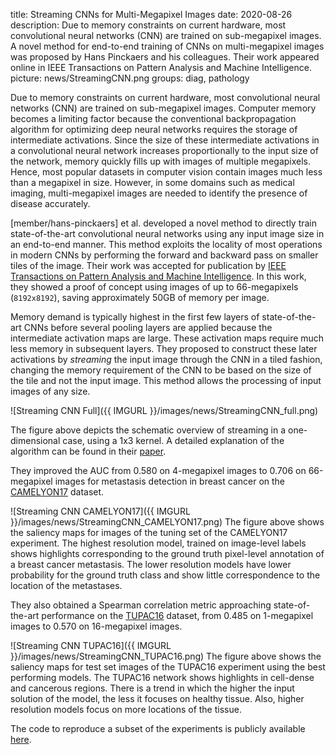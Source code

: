 title: Streaming CNNs for Multi-Megapixel Images 
date: 2020-08-26
description: Due to memory constraints on current hardware, most convolutional neural networks (CNN) are trained on sub-megapixel images. A novel method for end-to-end training of CNNs on multi-megapixel images was proposed by Hans Pinckaers and his colleagues. Their work appeared online in IEEE Transactions on Pattern Analysis and Machine Intelligence. 
picture: news/StreamingCNN.png
groups: diag, pathology

Due to memory constraints on current hardware, most convolutional neural networks (CNN) are trained on sub-megapixel images. Computer memory becomes a limiting factor because the conventional backpropagation algorithm for optimizing deep neural networks requires the storage of intermediate activations. Since the size of these intermediate activations in a convolutional neural network increases proportionally to the input size of the network, memory quickly fills up with images of multiple megapixels. Hence, most popular datasets in computer vision contain images much less than a megapixel in size. However, in some domains such as medical imaging, multi-megapixel images are needed to identify the presence of disease accurately.

[member/hans-pinckaers] et al. developed a novel method to directly train state-of-the-art convolutional neural networks using any input image size in an end-to-end manner. This method exploits the locality of most operations in modern CNNs by performing the forward and backward pass on smaller tiles of the image. Their work was accepted for publication by [IEEE Transactions on Pattern Analysis and Machine Intelligence](https://ieeexplore.ieee.org/document/9178453). In this work, they showed a proof of concept using images of up to 66-megapixels (`8192x8192`), saving approximately 50GB of memory per image.

Memory demand is typically highest in the first few layers of state-of-the-art CNNs before several pooling layers are applied because the intermediate activation maps are large. These activation maps require much less memory in subsequent layers. They proposed to construct these later activations by _streaming_ the input image through the CNN in a tiled fashion, changing the memory requirement of the CNN to be based on the size of the tile and not the input image. This method allows the processing of input images of any size.

![Streaming CNN Full]({{ IMGURL }}/images/news/StreamingCNN_full.png)

The figure above depicts the schematic overview of streaming in a one-dimensional case, using a 1x3 kernel. A detailed explanation of the algorithm can be found in their [paper](https://ieeexplore.ieee.org/document/9178453).

They improved the AUC from 0.580 on 4-megapixel images to 0.706 on 66-megapixel images for metastasis detection in breast cancer on the [CAMELYON17](https://camelyon17.grand-challenge.org/Data/) dataset.

![Streaming CNN CAMELYON17]({{ IMGURL }}/images/news/StreamingCNN_CAMELYON17.png)
The figure above shows the saliency maps for images of the tuning set of the CAMELYON17 experiment. The highest resolution model, trained on image-level labels shows highlights corresponding to the ground truth pixel-level annotation of a breast cancer metastasis. The lower resolution models have lower probability for the ground truth class and show little correspondence to the location of the metastases.

They also obtained a Spearman correlation metric approaching state-of-the-art performance on the [TUPAC16](http://tupac.tue-image.nl/node/3) dataset, from 0.485 on 1-megapixel images to 0.570 on 16-megapixel images.

![Streaming CNN TUPAC16]({{ IMGURL }}/images/news/StreamingCNN_TUPAC16.png)
The figure above shows the saliency maps for test set images of the TUPAC16 experiment using the best performing models. The TUPAC16 network shows highlights in cell-dense and cancerous regions. There is a trend in which the higher the input solution of the model, the less it focuses on healthy tissue. Also, higher resolution models focus on more locations of the tissue.

The code to reproduce a subset of the experiments is publicly available [here](https://github.com/DIAGNijmegen/StreamingCNN).
